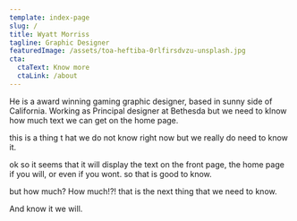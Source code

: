 ```yaml
---
template: index-page
slug: /
title: Wyatt Morriss
tagline: Graphic Designer
featuredImage: /assets/toa-heftiba-0rlfirsdvzu-unsplash.jpg
cta:
  ctaText: Know more
  ctaLink: /about
---
```

He is a award winning gaming graphic designer, based in sunny side of California. Working as Principal designer at Bethesda but we need to klnow how much text we can get on the home page.

this is a thing t hat we do not know right now but we really do need to know it.

ok so it seems that it will display the text on the front page, the home page if you will, or even if you wont. so that is good to know.

but how much? How much!?! that is the next thing that we need to know.

And know it we will.